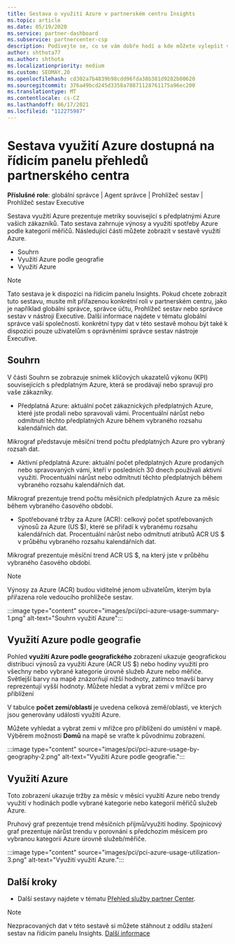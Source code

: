 ```yaml
---
title: Sestava o využití Azure v partnerském centru Insights
ms.topic: article
ms.date: 05/19/2020
ms.service: partner-dashboard
ms.subservice: partnercenter-csp
description: Podívejte se, co se vám dobře hodí a kde můžete vylepšit využití předplatných Azure, která zákazníkům prodáváte nebo spravujete pro vaše zákazníky.
author: shthota77
ms.author: shthota
ms.localizationpriority: medium
ms.custom: SEOMAY.20
ms.openlocfilehash: cd302a7b4839b98cdd96fda38b381d9282b00620
ms.sourcegitcommit: 376a49bcd245d3358a78871128761175a96ec200
ms.translationtype: MT
ms.contentlocale: cs-CZ
ms.lasthandoff: 06/17/2021
ms.locfileid: "112275987"
---
```

# <a name="azure-usage-report-available-from-the-partner-center-insights-dashboard"></a>Sestava využití Azure dostupná na řídicím panelu přehledů partnerského centra

**Příslušné role**: globální správce | Agent správce | Prohlížeč sestav | Prohlížeč sestav Executive

Sestava využití Azure prezentuje metriky související s předplatnými Azure vašich zákazníků. Tato sestava zahrnuje výnosy a využití spotřeby Azure podle kategorií měřičů. Následující části můžete zobrazit v sestavě využití Azure.

- Souhrn
- Využití Azure podle geografie
- Využití Azure

 > [!NOTE]
 > Tato sestava je k dispozici na řídicím panelu Insights. Pokud chcete zobrazit tuto sestavu, musíte mít přiřazenou konkrétní roli v partnerském centru, jako je například globální správce, správce účtu, Prohlížeč sestav nebo správce sestav v nástroji Executive. Další informace najdete v tématu globální správce vaší společnosti. konkrétní typy dat v této sestavě mohou být také k dispozici pouze uživatelům s oprávněními správce sestav nástroje Executive.

## <a name="summary"></a>Souhrn

V části Souhrn se zobrazuje snímek klíčových ukazatelů výkonu (KPI) souvisejících s předplatným Azure, která se prodávají nebo spravují pro vaše zákazníky.  

- Předplatná Azure: aktuální počet zákaznických předplatných Azure, které jste prodali nebo spravovali vámi.
Procentuální nárůst nebo odmítnutí těchto předplatných Azure během vybraného rozsahu kalendářních dat.

Mikrograf představuje měsíční trend počtu předplatných Azure pro vybraný rozsah dat.
- Aktivní předplatná Azure: aktuální počet předplatných Azure prodaných nebo spravovaných vámi, kteří v posledních 30 dnech používali aktivní využití.
Procentuální nárůst nebo odmítnutí těchto předplatných během vybraného rozsahu kalendářních dat.

Mikrograf prezentuje trend počtu měsíčních předplatných Azure za měsíc během vybraného časového období.

- Spotřebované tržby za Azure (ACR): celkový počet spotřebovaných výnosů za Azure (US $), které se přiřadí k vybranému rozsahu kalendářních dat.
Procentuální nárůst nebo odmítnutí atributů ACR US $ v průběhu vybraného rozsahu kalendářních dat. 

Mikrograf prezentuje měsíční trend ACR US $, na který jste v průběhu vybraného časového období.


> [!NOTE]
 > Výnosy za Azure (ACR) budou viditelné jenom uživatelům, kterým byla přiřazena role vedoucího prohlížeče sestav.

:::image type="content" source="images/pci/pci-azure-usage-summary-1.png" alt-text="Souhrn využití Azure":::

## <a name="azure-usage-by-geography"></a>Využití Azure podle geografie

Pohled **využití Azure podle geografického** zobrazení ukazuje geografickou distribuci výnosů za využití Azure (ACR US $) nebo hodiny využití pro všechny nebo vybrané kategorie úrovně služeb Azure nebo měřiče. Světlejší barvy na mapě znázorňují nižší hodnoty, zatímco tmavší barvy reprezentují vyšší hodnoty. Můžete hledat a vybrat zemi v mřížce pro přiblížení 

V tabulce **počet zemí/oblastí** je uvedena celková země/oblasti, ve kterých jsou generovány události využití Azure.

Můžete vyhledat a vybrat zemi v mřížce pro přiblížení do umístění v mapě. Výběrem možnosti **Domů** na mapě se vraťte k původnímu zobrazení.

:::image type="content" source="images/pci/pci-azure-usage-by-geography-2.png" alt-text="Využití Azure podle geografie.":::

## <a name="azure-utilization"></a>Využití Azure

Toto zobrazení ukazuje tržby za měsíc v měsíci využití Azure nebo trendy využití v hodinách podle vybrané kategorie nebo kategorií měřičů služeb Azure. 

Pruhový graf prezentuje trend měsíčních příjmů/využití hodiny. Spojnicový graf prezentuje nárůst trendu v porovnání s předchozím měsícem pro vybranou kategorii Azure úrovně služeb/měřiče.

:::image type="content" source="images/pci/pci-azure-usage-utilization-3.png" alt-text="Využití využití Azure.":::

## <a name="next-steps"></a>Další kroky

- Další sestavy najdete v tématu [Přehled služby partner Center](partner-center-insights.md).

>[!NOTE] 
> Nezpracovaných dat v této sestavě si můžete stáhnout z oddílu stažení sestav na řídicím panelu Insights. [Další informace](pci-download-reports.md) 

